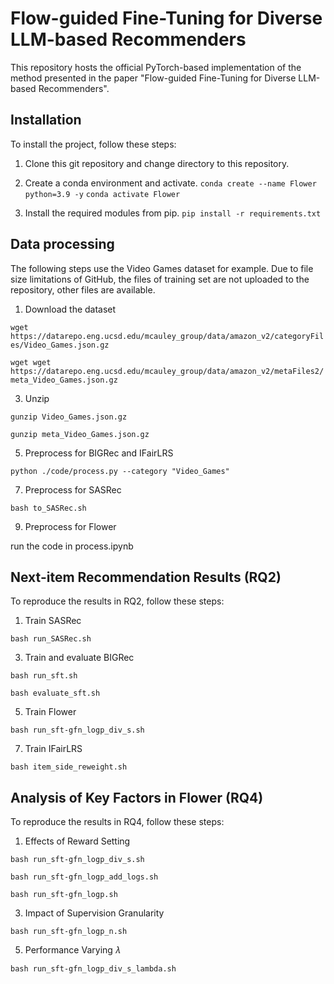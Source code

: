# Flow-guided Fine-Tuning for Diverse LLM-based Recommenders

This repository hosts the official PyTorch-based implementation of the method presented in the paper "Flow-guided Fine-Tuning for Diverse LLM-based Recommenders".

## Installation

To install the project, follow these steps:

1. Clone this git repository and change directory to this repository.

2. Create a conda environment and activate.
```conda create --name Flower python=3.9 -y```
```conda activate Flower```

3. Install the required modules from pip.
```pip install -r requirements.txt```

## Data processing
The following steps use the Video Games dataset for example. Due to file size limitations of GitHub, the files of training set are not uploaded to the repository, other files are available.

1. Download the dataset

```wget https://datarepo.eng.ucsd.edu/mcauley_group/data/amazon_v2/categoryFiles/Video_Games.json.gz```

```wget wget https://datarepo.eng.ucsd.edu/mcauley_group/data/amazon_v2/metaFiles2/meta_Video_Games.json.gz```

3. Unzip

```gunzip Video_Games.json.gz```

```gunzip meta_Video_Games.json.gz```

5. Preprocess for BIGRec and IFairLRS

```python ./code/process.py --category "Video_Games"```

7. Preprocess for SASRec

```bash to_SASRec.sh```

9. Preprocess for Flower

run the code in process.ipynb

## Next-item Recommendation Results (RQ2)

To reproduce the results in RQ2, follow these steps:

1. Train SASRec

```bash run_SASRec.sh```

3. Train and evaluate BIGRec

```bash run_sft.sh```

```bash evaluate_sft.sh```

5. Train Flower

```bash run_sft-gfn_logp_div_s.sh```

7. Train IFairLRS

```bash item_side_reweight.sh```

## Analysis of Key Factors in Flower (RQ4)

To reproduce the results in RQ4, follow these steps:

1. Effects of Reward Setting

```bash run_sft-gfn_logp_div_s.sh```

```bash run_sft-gfn_logp_add_logs.sh```

```bash run_sft-gfn_logp.sh```

3. Impact of Supervision Granularity

```bash run_sft-gfn_logp_n.sh```

5. Performance Varying 𝜆

```bash run_sft-gfn_logp_div_s_lambda.sh```
